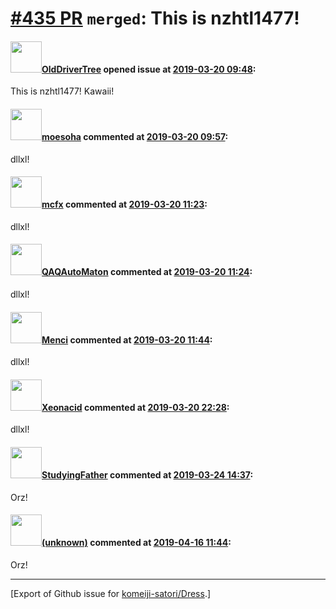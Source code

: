 # [\#435 PR](https://github.com/komeiji-satori/Dress/pull/435) `merged`: This is nzhtl1477!

#### <img src="https://avatars.githubusercontent.com/u/29908139?v=4" width="50">[OldDriverTree](https://github.com/OldDriverTree) opened issue at [2019-03-20 09:48](https://github.com/komeiji-satori/Dress/pull/435):

This is nzhtl1477!
Kawaii!

#### <img src="https://avatars.githubusercontent.com/u/5895757?v=4" width="50">[moesoha](https://github.com/moesoha) commented at [2019-03-20 09:57](https://github.com/komeiji-satori/Dress/pull/435#issuecomment-474761860):

dllxl!

#### <img src="https://avatars.githubusercontent.com/u/25007037?v=4" width="50">[mcfx](https://github.com/mcfx) commented at [2019-03-20 11:23](https://github.com/komeiji-satori/Dress/pull/435#issuecomment-474789481):

dllxl!

#### <img src="https://avatars.githubusercontent.com/u/27913735?u=f3e74dd1fb5f6f688da478979b3b8aaf5c0ff448&v=4" width="50">[QAQAutoMaton](https://github.com/QAQAutoMaton) commented at [2019-03-20 11:24](https://github.com/komeiji-satori/Dress/pull/435#issuecomment-474789746):

dllxl!

#### <img src="https://avatars.githubusercontent.com/u/11341955?u=4aed4baa1449f2d137eddc1614b6b4493832a9c1&v=4" width="50">[Menci](https://github.com/Menci) commented at [2019-03-20 11:44](https://github.com/komeiji-satori/Dress/pull/435#issuecomment-474795308):

dllxl!

#### <img src="https://avatars.githubusercontent.com/u/13995937?u=519ccbff31554b81f4cf84bd92432c0889e1d388&v=4" width="50">[Xeonacid](https://github.com/Xeonacid) commented at [2019-03-20 22:28](https://github.com/komeiji-satori/Dress/pull/435#issuecomment-475053570):

dllxl!

#### <img src="https://avatars.githubusercontent.com/u/23295419?v=4" width="50">[StudyingFather](https://github.com/StudyingFather) commented at [2019-03-24 14:37](https://github.com/komeiji-satori/Dress/pull/435#issuecomment-475965283):

Orz!

#### <img src="(unknown)" width="50">[(unknown)]((unknown)) commented at [2019-04-16 11:44](https://github.com/komeiji-satori/Dress/pull/435#issuecomment-483625582):

Orz!


-------------------------------------------------------------------------------



[Export of Github issue for [komeiji-satori/Dress](https://github.com/komeiji-satori/Dress).]

